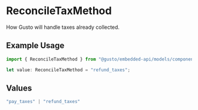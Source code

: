 # ReconcileTaxMethod

How Gusto will handle taxes already collected.

## Example Usage

```typescript
import { ReconcileTaxMethod } from "@gusto/embedded-api/models/components/companysuspension.js";

let value: ReconcileTaxMethod = "refund_taxes";
```

## Values

```typescript
"pay_taxes" | "refund_taxes"
```